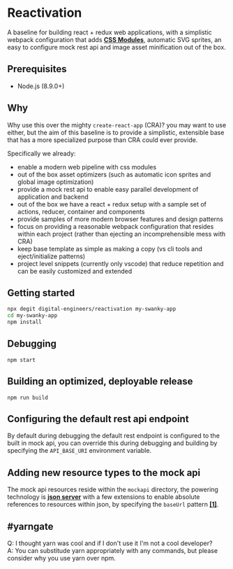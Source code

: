 # Reactivation

A baseline for building react + redux web applications, with a simplistic webpack configuration that adds **[CSS Modules](https://github.com/css-modules/css-modules)**, automatic SVG sprites, an easy to configure mock rest api and image asset minification out of the box.

## Prerequisites

- Node.js (8.9.0+)

## Why

Why use this over the mighty `create-react-app` (CRA)? you may want to use either, but the aim of this baseline is to provide a simplistic, extensible base that has a more specialized purpose than CRA could ever provide.

Specifically we already:

- enable a modern web pipeline with css modules
- out of the box asset optimizers (such as automatic icon sprites and global image optimization)
- provide a mock rest api to enable easy parallel development of application and backend
- out of the box we have a react + redux setup with a sample set of actions, reducer, container and components
- provide samples of more modern browser features and design patterns
- focus on providing a reasonable webpack configuration that resides within each project (rather than ejecting an incomprehensible mess with CRA)
- keep base template as simple as making a copy (vs cli tools and eject/initialize patterns)
- project level snippets (currently only vscode) that reduce repetition and can be easily customized and extended

## Getting started

```sh
npx degit digital-engineers/reactivation my-swanky-app
cd my-swanky-app
npm install
```

## Debugging

`npm start`

## Building an optimized, deployable release

`npm run build`

## Configuring the default rest api endpoint

By default during debugging the default rest endpoint is configured to the built in mock api, you can override this during debugging and building by specifying the `API_BASE_URI` environment variable.

## Adding new resource types to the mock api

The mock api resources reside within the `mockapi` directory, the powering technology is **[json server](https://github.com/typicode/json-server)** with a few extensions to enable absolute references to resources within json, by specifying the `baseUrl` pattern **[[1]](https://github.com/digital-engineers/reactivation/blob/master/mockapi/db.json#L5)**.

## #yarngate

Q: I thought yarn was cool and if I don't use it I'm not a cool developer?<br>
A: You can substitude yarn appropriately with any commands, but please consider why you use yarn over npm.
